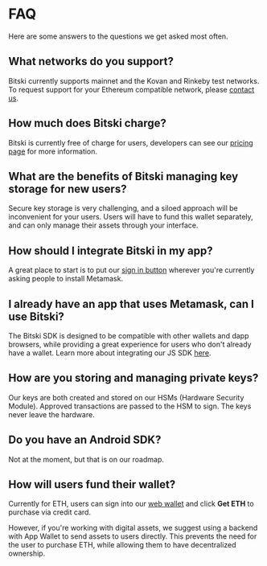 # FAQ

Here are some answers to the questions we get asked most often.

## What networks do you support?

Bitski currently supports mainnet and the Kovan and Rinkeby test networks. To request support for your Ethereum compatible network, please [contact us](mailto:support@bitski.com).

## How much does Bitski charge?

Bitski is currently free of charge for users, developers can see our [pricing page](https://www.bitski.com/pricing/) for more information.

## What are the benefits of Bitski managing key storage for new users?

Secure key storage is very challenging, and a siloed approach will be inconvenient for your users. Users will have to fund this wallet separately, and can only manage their assets through your interface.

## How should I integrate Bitski in my app?

A great place to start is to put our [sign in button](https://github.com/bitskico/bitski-js#using-the-bitski-connect-button) wherever you're currently asking people to install Metamask.

## I already have an app that uses Metamask, can I use Bitski?

The Bitski SDK is designed to be compatible with other wallets and dapp browsers, while providing a great experience for users who don't already have a wallet. Learn more about integrating our JS SDK [here](https://github.com/BitskiCo/bitski-js).

## How are you storing and managing private keys?

Our keys are both created and stored on our HSMs \(Hardware Security Module\). Approved transactions are passed to the HSM to sign. The keys never leave the hardware.

## Do you have an Android SDK?

Not at the moment, but that is on our roadmap.

## How will users fund their wallet?

Currently for ETH, users can sign into our [web wallet](https://wallet.bitski.com) and click **Get ETH** to purchase via credit card.

However, if you're working with digital assets, we suggest using a backend with App Wallet to send assets to users directly. This prevents the need for the user to purchase ETH, while allowing them to have decentralized ownership.

